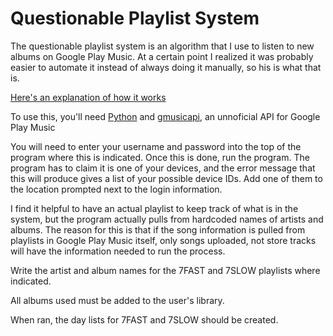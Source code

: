 # Questionable Playlist System
The questionable playlist system is an algorithm that I use to listen to new albums on Google Play Music.
At a certain point I realized it was probably easier to automate it instead of always doing it manually, so his is what that is.

[Here's an explanation of how it works](https://github.com/jdkipfer/Questionable_Playlist_System/blob/master/Explanation.md)

To use this, you'll need [Python](https://www.python.org/downloads/) and [gmusicapi](https://unofficial-google-music-api.readthedocs.io/en/latest/), an unnoficial API for Google Play Music

You will need to enter your username and password into the top of the program where this is indicated.
Once this is done, run the program. The program has to claim it is one of your devices, and the error message that this will produce gives a list of your possible device IDs. Add one of them to the location prompted next to the login information.

I find it helpful to have an actual playlist to keep track of what is in the system, but the program actually pulls from hardcoded names of artists and albums. The reason for this is that if the song information is pulled from playlists in Google Play Music itself, only songs uploaded, not store tracks will have the information needed to run the process.

Write the artist and album names for the 7FAST and 7SLOW playlists where indicated.

All albums used must be added to the user's library.

When ran, the day lists for 7FAST and 7SLOW should be created.
